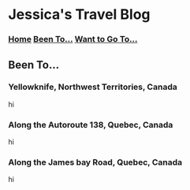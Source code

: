 # Jessica's Travel Blog

### [Home](./home.md)    [Been To...](./beenTo.md)    [Want to Go To...](./wantToGoTo.md)

## Been To...

### Yellowknife, Northwest Territories, Canada
hi

### Along the Autoroute 138, Quebec, Canada
hi

### Along the James bay Road, Quebec, Canada
hi
